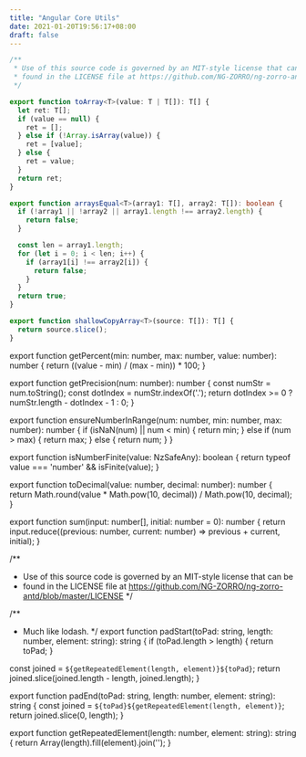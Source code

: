 ```yaml
---
title: "Angular Core Utils"
date: 2021-01-20T19:56:17+08:00
draft: false
---
```


```ts
/**
 * Use of this source code is governed by an MIT-style license that can be
 * found in the LICENSE file at https://github.com/NG-ZORRO/ng-zorro-antd/blob/master/LICENSE
 */

export function toArray<T>(value: T | T[]): T[] {
  let ret: T[];
  if (value == null) {
    ret = [];
  } else if (!Array.isArray(value)) {
    ret = [value];
  } else {
    ret = value;
  }
  return ret;
}

export function arraysEqual<T>(array1: T[], array2: T[]): boolean {
  if (!array1 || !array2 || array1.length !== array2.length) {
    return false;
  }

  const len = array1.length;
  for (let i = 0; i < len; i++) {
    if (array1[i] !== array2[i]) {
      return false;
    }
  }
  return true;
}

export function shallowCopyArray<T>(source: T[]): T[] {
  return source.slice();
}

```

export function getPercent(min: number, max: number, value: number): number {
  return ((value - min) / (max - min)) * 100;
}

export function getPrecision(num: number): number {
  const numStr = num.toString();
  const dotIndex = numStr.indexOf('.');
  return dotIndex >= 0 ? numStr.length - dotIndex - 1 : 0;
}

export function ensureNumberInRange(num: number, min: number, max: number): number {
  if (isNaN(num) || num < min) {
    return min;
  } else if (num > max) {
    return max;
  } else {
    return num;
  }
}

export function isNumberFinite(value: NzSafeAny): boolean {
  return typeof value === 'number' && isFinite(value);
}

export function toDecimal(value: number, decimal: number): number {
  return Math.round(value * Math.pow(10, decimal)) / Math.pow(10, decimal);
}

export function sum(input: number[], initial: number = 0): number {
  return input.reduce((previous: number, current: number) => previous + current, initial);
}



/**
 * Use of this source code is governed by an MIT-style license that can be
 * found in the LICENSE file at https://github.com/NG-ZORRO/ng-zorro-antd/blob/master/LICENSE
 */

/**
 * Much like lodash.
 */
export function padStart(toPad: string, length: number, element: string): string {
  if (toPad.length > length) {
    return toPad;
  }

  const joined = `${getRepeatedElement(length, element)}${toPad}`;
  return joined.slice(joined.length - length, joined.length);
}

export function padEnd(toPad: string, length: number, element: string): string {
  const joined = `${toPad}${getRepeatedElement(length, element)}`;
  return joined.slice(0, length);
}

export function getRepeatedElement(length: number, element: string): string {
  return Array(length).fill(element).join('');
}
